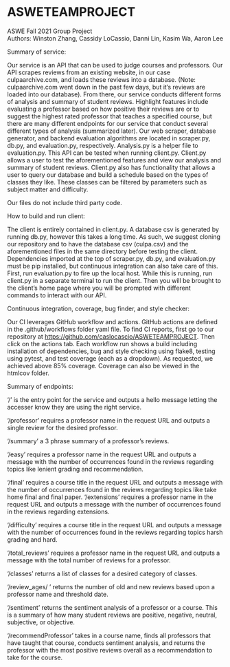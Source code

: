 # ASWETEAMPROJECT
ASWE Fall 2021 Group Project  
Authors: Winston Zhang, Cassidy LoCassio, Danni Lin, Kasim Wa, Aaron Lee

Summary of service:

Our service is an API that can be used to judge courses and professors. Our API scrapes reviews from an existing website, in our case culpaarchive.com, and loads these reviews into a database. (Note: culpaarchive.com went down in the past few days, but it’s reviews are loaded into our database). From there, our service conducts different forms of analysis and summary of student reviews. Highlight features include evaluating a professor based on how positive their reviews are or to suggest the highest rated professor that teaches a specified course, but there are many different endpoints for our service that conduct several different types of analysis (summarized later). Our web scraper, database generator, and backend evaluation algorithms are located in scraper.py, db.py, and evaluation.py, respectively. Analysis.py is a helper file to evaluation.py. This API can be tested when running client.py. Client.py allows a user to test the aforementioned features and view our analysis and summary of student reviews. Client.py also has functionality that allows a user to query our database and build a schedule based on the types of classes they like. These classes can be filtered by parameters such as subject matter and difficulty.

Our files do not include third party code.



How to build and run client:

The client is entirely contained in client.py. A database csv is generated by running db.py, however this takes a long time. As such, we suggest cloning our repository and to have the database csv (culpa.csv) and the aforementioned files in the same directory before testing the client. Dependencies imported at the top of scraper.py, db.py, and evaluation.py must be pip installed, but continuous integration can also take care of this. First, run evaluation.py to fire up the local host. While this is running, run client.py in a separate terminal to run the client. Then you will be brought to the client’s home page where you will be prompted with different commands to interact with our API.



Continuous integration, coverage, bug finder, and style checker:
	
Our CI leverages GitHub workflow and actions. GitHub actions are defined in the .github/workflows folder yaml file. To find CI reports, first go to our repository at https://github.com/caslocascio/ASWETEAMPROJECT. Then click on the actions tab. Each workflow run shows a build including installation of dependencies, bug and style checking using flake8, testing using pytest, and test coverage (each as a dropdown). As requested, we achieved above 85% coverage. Coverage can also be viewed in the htmlcov folder.



Summary of endpoints:

‘/’ is the entry point for the service and outputs a hello message letting the accesser know they are using the right service. 

‘/professor’ requires a professor name in the request URL and outputs a single review for the desired professor. 

‘/summary’ a 3 phrase summary of a professor’s reviews.

‘/easy’ requires a professor name in the request URL and outputs a message with the number of occurrences found in the reviews regarding topics like lenient grading and recommendation. 

‘/final’ requires a course title in the request URL and outputs a message with the number of occurrences found in the reviews regarding topics like take home final and final paper. 
‘/extensions’ requires a professor name in the request URL and outputs a message with the number of occurrences found in the reviews regarding extensions. 

‘/difficulty’ requires a course title in the request URL and outputs a message with the number of occurrences found in the reviews regarding topics harsh grading and hard. 

‘/total_reviews’ requires a professor name in the request URL and outputs a message with the total number of reviews for a professor. 

‘/classes’ returns a list of classes for a desired category of classes.

‘/review_ages/<date> ’ returns the number of old and new reviews based upon a professor name and threshold date.

‘/sentiment’ returns the sentiment analysis of a professor or a course. This is a summary of how many student reviews are positive, negative, neutral, subjective, or objective.

‘/recommendProfessor’ takes in a course name, finds all professors that have taught that course, conducts sentiment analysis, and returns the professor with the most positive reviews overall as a recommendation to take for the course.
